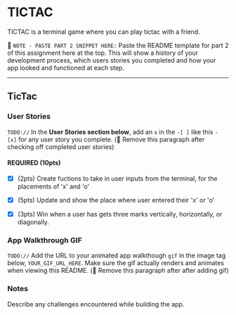 # TICTAC

TICTAC is a terminal game where you can play tictac with a friend.

📝 `NOTE - PASTE PART 2 SNIPPET HERE:` Paste the README template for part 2 of this assignment here at the top. This will show a history of your development process, which users stories you completed and how your app looked and functioned at each step.

---

## TicTac

### User Stories
`TODO://` In the **User Stories section below**, add an `x` in the `-[ ]` like this `- [x]` for any user story you complete. (🚫 Remove this paragraph after checking off completed user stories)

#### REQUIRED (10pts)
- [x] (2pts) Create fuctions to take in user inputs from the terminal, for the placements of 'x' and 'o'
- [x] (5pts) Update and show the place where user entered their 'x' or 'o'
- [x] (3pts) Win when a user has gets three marks vertically, horizontally, or diagonally.



### App Walkthrough GIF
`TODO://` Add the URL to your animated app walkthough `gif` in the image tag below, `YOUR_GIF_URL_HERE`. Make sure the gif actually renders and animates when viewing this README. (🚫 Remove this paragraph after after adding gif)


### Notes
Describe any challenges encountered while building the app.

